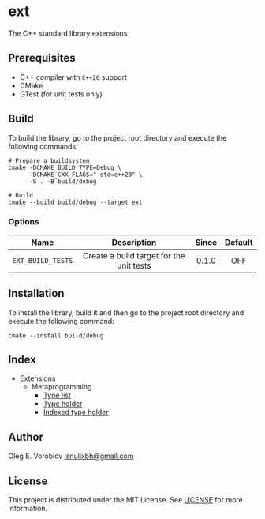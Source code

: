 # ext

The C++ standard library extensions

## Prerequisites

- C++ compiler with `C++20` support
- CMake
- GTest (for unit tests only)

## Build

To build the library, go to the project root directory and execute the following commands:

```shell
# Prepare a buildsystem
cmake -DCMAKE_BUILD_TYPE=Debug \
      -DCMAKE_CXX_FLAGS="-std=c++20" \
      -S . -B build/debug

# Build
cmake --build build/debug --target ext
```

### Options

|       Name        |               Description                | Since | Default |
|:-----------------:|:----------------------------------------:|:-----:|:-------:|
| `EXT_BUILD_TESTS` | Create a build target for the unit tests | 0.1.0 |   OFF   |

## Installation

To install the library, build it and then go to the project root directory and execute
the following command:

```shell
cmake --install build/debug
```

## Index

- Extensions
  - Metaprogramming
    - [Type list](include/ext/type_list.hpp)
    - [Type holder](include/ext/type_holder.hpp)
    - [Indexed type holder](include/ext/type_holder.hpp)

## Author

Oleg E. Vorobiov <isnullxbh@gmail.com>

## License

This project is distributed under the MIT License. See [LICENSE](LICENSE) for more information.
